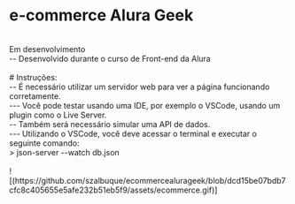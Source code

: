 # e-commerce Alura Geek<br>
<br>
Em desenvolvimento<br>
-- Desenvolvido durante o curso de Front-end da Alura<br>
<br>
# Instruções:<br>
-- É necessário utilizar um servidor web para ver a página funcionando corretamente.<br>
--- Você pode testar usando uma IDE, por exemplo o VSCode, usando um plugin como o Live Server.<br>
-- Também será necessário simular uma API de dados.<br>
--- Utilizando o VSCode, você deve acessar o terminal e executar o seguinte comando:<br>
> json-server --watch db.json<br>
<br>
![(https://github.com/szalbuque/ecommercealurageek/blob/dcd15be07bdb7cfc8c405655e5afe232b51eb5f9/assets/ecommerce.gif)]

